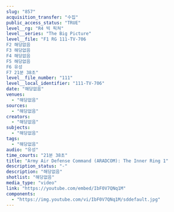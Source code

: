 ```yaml
---
slug: "857"
acquisition_transfer: "수집"
public_access_status: "TRUE"
level__rg: "R4 빅 픽쳐"
level__series: "The Big Picture"
level__file: "F1 RG 111-TV-706
F2 해당없음
F3 해당없음
F4 해당없음
F5 해당없음
F6 유성
F7 21분 38초"
level__file_number: "111"
level__local_identifier: "111-TV-706"
date: "해당없음"
venues: 
  - "해당없음"
sources: 
  - "해당없음"
creators: 
  - "해당없음"
subjects: 
  - "해당없음"
tags: 
  - "해당없음"
audio: "유성"
time_courts: "21분 38초"
title: "Army Air Defense Command (ARADCOM): The Inner Ring 1"
description_status: "-"
description: "해당없음"
shotlist: "해당없음"
media_type: "video"
link: "https://youtube.com/embed/IbF0V7QNq1M"
components: 
  - "https://img.youtube.com/vi/IbF0V7QNq1M/sddefault.jpg"
---
```

